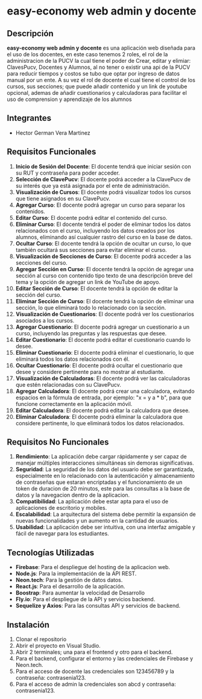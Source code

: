 # easy-economy web admin y docente

## Descripción
**easy-economy web admin y docente** es una aplicación web diseñada para el uso de los docentes, en este caso tenemos 2 roles, el rol de la administracion de la PUCV la cual tiene el poder de Crear, editar y elimiar: ClavesPucv, Docentes y Alumnos, al no tener o existir una api de la PUCV para reducir tiempos y costos se tubo que optar por ingreso de datos manual por un ente. A su vez el rol de docente el cual tiene el control de los cursos, sus secciones; que puede añadir contenido y un link de youtube opcional, ademas de añadir cuestionarios y calculadoras para facilitar el uso de comprension y aprendizaje de los alumnos

## Integrantes
- Hector German Vera Martinez

## Requisitos Funcionales
1. **Inicio de Sesión del Docente**: El docente tendrá que iniciar sesión con su RUT y contraseña para poder acceder.
2. **Selección de ClavePucv**: El docente podrá acceder a la ClavePucv de su interés que ya está asignada por el ente de administración.
3. **Visualización de Cursos**: El docente podrá visualizar todos los cursos que tiene asignados en su ClavePucv.
4. **Agregar Curso**: El docente podrá agregar un curso para separar los contenidos.
5. **Editar Curso**: El docente podrá editar el contenido del curso.
6. **Eliminar Curso**: El docente tendrá el poder de eliminar todos los datos relacionados con el curso, incluyendo los datos creados por los alumnos, eliminando así cualquier rastro del curso en la base de datos.
7. **Ocultar Curso**: El docente tendrá la opción de ocultar un curso, lo que también ocultará sus secciones para evitar eliminar el curso.
8. **Visualización de Secciones de Curso**: El docente podrá acceder a las secciones del curso.
9. **Agregar Sección en Curso**: El docente tendrá la opción de agregar una sección al curso con contenido tipo texto de una descripción breve del tema y la opción de agregar un link de YouTube de apoyo.
10. **Editar Sección de Curso**: El docente tendrá la opción de editar la sección del curso.
11. **Eliminar Sección de Curso**: El docente tendrá la opción de eliminar una sección, lo que eliminará todo lo relacionado con la sección.
12. **Visualización de Cuestionarios**: El docente podrá ver los cuestionarios asociados a los cursos.
13. **Agregar Cuestionario**: El docente podrá agregar un cuestionario a un curso, incluyendo las preguntas y las respuestas que desee.
14. **Editar Cuestionario**: El docente podrá editar el cuestionario cuando lo desee.
15. **Eliminar Cuestionario**: El docente podrá eliminar el cuestionario, lo que eliminará todos los datos relacionados con él.
16. **Ocultar Cuestionario**: El docente podrá ocultar el cuestionario que desee y considere pertinente para no mostrar al estudiante.
17. **Visualización de Calculadoras**: El docente podrá ver las calculadoras que estén relacionadas con su ClavePucv.
18. **Agregar Calculadora**: El docente podrá crear una calculadora, evitando espacios en la fórmula de entrada, por ejemplo: "x = y a * b", para que funcione correctamente en la aplicación móvil.
19. **Editar Calculadora**: El docente podrá editar la calculadora que desee.
20. **Eliminar Calculadora**: El docente podrá eliminar la calculadora que considere pertinente, lo que eliminará todos los datos relacionados.

## Requisitos No Funcionales
1. **Rendimiento**: La aplicación debe cargar rápidamente y ser capaz de manejar múltiples interacciones simultáneas sin demoras significativas.
2. **Seguridad**: La seguridad de los datos del usuario debe ser garantizada, especialmente en lo relacionado con la autenticación y almacenamiento de contraseñas que estaran encriptadas y el funcionamiento de un token de duracion de 20 minutos, este para las consultas a la base de datos y la navegacion dentro de la aplicacion.
3. **Compatibilidad**: La aplicación debe estar apta para el uso de aplicaciones de escritorio y mobiles.
4. **Escalabilidad**: La arquitectura del sistema debe permitir la expansión de nuevas funcionalidades y un aumento en la cantidad de usuarios.
5. **Usabilidad**: La aplicación debe ser intuitiva, con una interfaz amigable y fácil de navegar para los estudiantes.

## Tecnologías Utilizadas
- **Firebase**: Para el despliegue del hosting de la aplicacion web.
- **Node.js**: Para la implementación de la API REST.
- **Neon.tech**: Para la gestión de datos datos.
- **React.js**: Para el desarrollo de la aplicación.
- **Boostrap**: Para aumentar la velocidad de Desarrollo
- **Fly.io**: Para el despliegue de la API y servicios backend.
- **Sequelize y Axios**: Para las consultas API y servicios de backend.

## Instalación
1. Clonar el repositorio
2. Abrir el proyecto en Visual Studio.
3. Abrir 2 terminales; una para el frontend y otro para el backend.
4. Para el backend, configurar el entorno y las credenciales de Firebase y Neon.tech.
5. Para el acceso de docente las credenciales son 123456789 y la contraseña: contrasenia123.
6. Para el acceso de admin la credenciales son abcd y contraseña: contrasenia123.